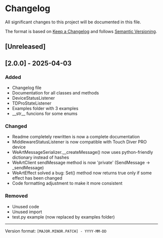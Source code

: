 # Changelog
All significant changes to this project will be documented in this file.

The format is based on [Keep a Changelog](https://keepachangelog.com/) and follows [Semantic Versioning](https://semver.org/).

## [Unreleased]

## [2.0.0] - 2025-04-03
### Added
- Changelog file
- Documentation for all classes and methods
- DeviceStatusListener
- TDProStateListener
- Examples folder with 3 examples
- \_\_str\_\_ funcions for some enums

### Changed
- Readme completely rewritten is now a complete documentation
- MiddlewareStatusListener is now compatible with Touch Diver PRO device
- WeArtMessageSerializer.__createMessage() now uses python-friendly dictionary instead of hashes
- WeArtClient sendMessage method is now 'private' (SendMessage -> _sendMessage)
- WeArtEffect solved a bug: Set() method now returns true only if some effect has been changed
- Code formatting adjustment to make it more consistent

### Removed
- Unused code
- Unused import
- test.py example (now replaced by examples folder)
---
Version format: `[MAJOR.MINOR.PATCH] - YYYY-MM-DD`
